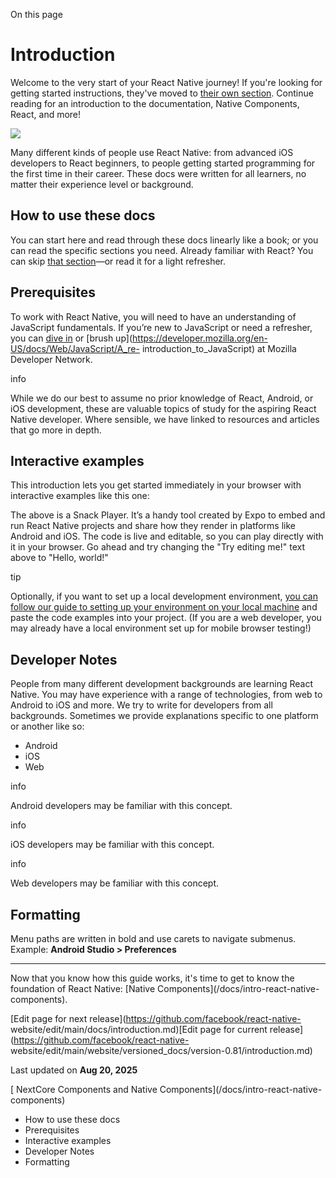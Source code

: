 On this page

# Introduction

Welcome to the very start of your React Native journey! If you're looking for
getting started instructions, they've moved to [their own
section](environment-setup). Continue reading for an introduction to the
documentation, Native Components, React, and more!

![ ](/docs/assets/p_android-ios-devices.svg)

Many different kinds of people use React Native: from advanced iOS developers
to React beginners, to people getting started programming for the first time
in their career. These docs were written for all learners, no matter their
experience level or background.

## How to use these docs​

You can start here and read through these docs linearly like a book; or you
can read the specific sections you need. Already familiar with React? You can
skip [that section](/docs/intro-react)—or read it for a light refresher.

## Prerequisites​

To work with React Native, you will need to have an understanding of
JavaScript fundamentals. If you’re new to JavaScript or need a refresher, you
can [dive in](https://developer.mozilla.org/en-US/docs/Web/JavaScript) or
[brush up](https://developer.mozilla.org/en-US/docs/Web/JavaScript/A_re-
introduction_to_JavaScript) at Mozilla Developer Network.

info

While we do our best to assume no prior knowledge of React, Android, or iOS
development, these are valuable topics of study for the aspiring React Native
developer. Where sensible, we have linked to resources and articles that go
more in depth.

## Interactive examples​

This introduction lets you get started immediately in your browser with
interactive examples like this one:

The above is a Snack Player. It’s a handy tool created by Expo to embed and
run React Native projects and share how they render in platforms like Android
and iOS. The code is live and editable, so you can play directly with it in
your browser. Go ahead and try changing the "Try editing me!" text above to
"Hello, world!"

tip

Optionally, if you want to set up a local development environment, [you can
follow our guide to setting up your environment on your local
machine](/docs/set-up-your-environment) and paste the code examples into your
project. (If you are a web developer, you may already have a local environment
set up for mobile browser testing!)

## Developer Notes​

People from many different development backgrounds are learning React Native.
You may have experience with a range of technologies, from web to Android to
iOS and more. We try to write for developers from all backgrounds. Sometimes
we provide explanations specific to one platform or another like so:

  * Android
  * iOS
  * Web

info

Android developers may be familiar with this concept.

info

iOS developers may be familiar with this concept.

info

Web developers may be familiar with this concept.

## Formatting​

Menu paths are written in bold and use carets to navigate submenus. Example:
**Android Studio > Preferences**

* * *

Now that you know how this guide works, it's time to get to know the
foundation of React Native: [Native Components](/docs/intro-react-native-
components).

[Edit page for next release](https://github.com/facebook/react-native-
website/edit/main/docs/introduction.md)[Edit page for current
release](https://github.com/facebook/react-native-
website/edit/main/website/versioned_docs/version-0.81/introduction.md)

Last updated on **Aug 20, 2025**

[ NextCore Components and Native Components](/docs/intro-react-native-
components)

  * How to use these docs
  * Prerequisites
  * Interactive examples
  * Developer Notes
  * Formatting

